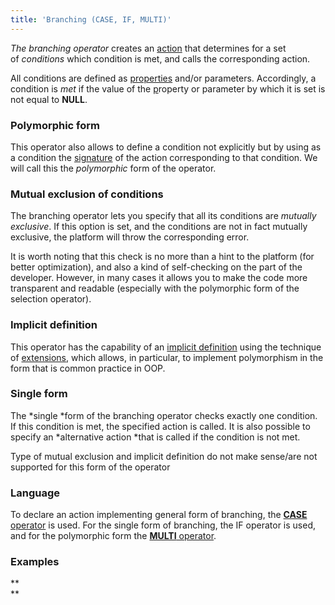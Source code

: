 ```yaml
---
title: 'Branching (CASE, IF, MULTI)'
---
```


*The branching operator* creates an [action](Actions.md) that determines for a set of *conditions* which condition is met, and calls the corresponding action.

All conditions are defined as [properties](Properties.md) and/or parameters. Accordingly, a condition is *met* if the value of the [p](Properties.md)roperty or parameter by which it is set is not equal to **NULL**.

### Polymorphic form

This operator also allows to define a condition not explicitly but by using as a condition the [signature](Property_signature_CLASS.md) of the action corresponding to that condition. We will call this the *polymorphic* form of the operator.

### Mutual exclusion of conditions

The branching operator lets you specify that all its conditions are *mutually exclusive*. If this option is set, and the conditions are not in fact mutually exclusive, the platform will throw the corresponding error.

It is worth noting that this check is no more than a hint to the platform (for better optimization), and also a kind of self-checking on the part of the developer. However, in many cases it allows you to make the code more transparent and readable (especially with the polymorphic form of the selection operator).

### Implicit definition

This operator has the capability of an [implicit definition](Action_extension.md) using the technique of [extensions](Extensions.md), which allows, in particular, to implement polymorphism in the form that is common practice in OOP.

### Single form

The *single *form of the branching operator checks exactly one condition. If this condition is met, the specified action is called. It is also possible to specify an *alternative action *that is called if the condition is not met.

Type of mutual exclusion and implicit definition do not make sense/are not supported for this form of the operator

### Language

To declare an action implementing general form of branching, the [**CASE** operator](CASE_operator_action.md) is used. For the single form of branching, the IF operator is used, and for the polymorphic form the [**MULTI** operator](MULTI_operator_action.md). 

### Examples






  

**  
**

